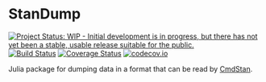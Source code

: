 # StanDump
[![Project Status: WIP - Initial development is in progress, but there has not yet been a stable, usable release suitable for the public.](http://www.repostatus.org/badges/latest/wip.svg)](http://www.repostatus.org/#wip)
[![Build Status](https://travis-ci.org/tpapp/StanDump.jl.svg?branch=master)](https://travis-ci.org/tpapp/StanDump.jl)
[![Coverage Status](https://coveralls.io/repos/tpapp/StanDump.jl/badge.svg?branch=master&service=github)](https://coveralls.io/github/tpapp/StanDump.jl?branch=master)
[![codecov.io](http://codecov.io/github/tpapp/StanDump.jl/coverage.svg?branch=master)](http://codecov.io/github/tpapp/StanDump.jl?branch=master)

Julia package for dumping data in a format that can be read by [CmdStan](http://mc-stan.org/interfaces/cmdstan.html).

